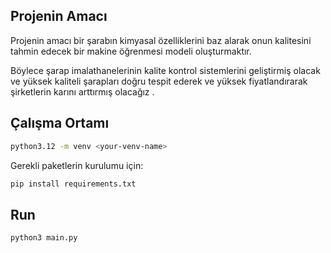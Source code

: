 ## Projenin Amacı
Projenin amacı bir şarabın kimyasal özelliklerini baz alarak onun kalitesini tahmin edecek bir makine öğrenmesi modeli oluşturmaktır. 

Böylece şarap imalathanelerinin kalite kontrol sistemlerini geliştirmiş olacak ve yüksek kaliteli şarapları doğru tespit ederek ve yüksek fiyatlandırarak şirketlerin karını arttırmış olacağız . 

## Çalışma Ortamı

```bash
python3.12 -m venv <your-venv-name>
```

Gerekli paketlerin kurulumu için:
```bash
pip install requirements.txt
```
## Run
```bash
python3 main.py
```
